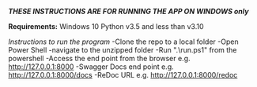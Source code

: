 ***THESE INSTRUCTIONS ARE FOR RUNNING THE APP ON WINDOWS only***

**Requirements:**
	Windows 10
	Python v3.5 and less than v3.10

*Instructions to run the program*
-Clone the repo to a local folder
-Open Power Shell
-navigate to the unzipped folder
-Run ".\run.ps1" from the powershell
-Access the end point from the browser e.g. http://127.0.0.1:8000
-Swagger Docs end point e.g. http://127.0.0.1:8000/docs
-ReDoc URL e.g. http://127.0.0.1:8000/redoc
